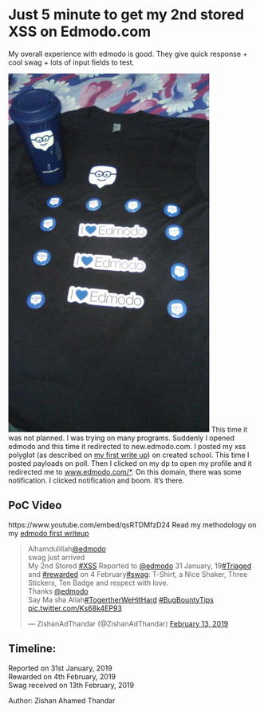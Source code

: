 <h1>Just 5 minute to get my 2nd stored XSS on Edmodo.com</h1>

My overall experience with edmodo is good. They give quick response + cool swag + lots of input fields to test.

<img src="./img/2a.jpeg?raw=true" width="80%" alt="1 cool T-shirt + 1 shaker + 10 badges + 3 i love edmodo magnets">
This time it was not planned. I was trying on many programs. 
Suddenly I opened edmodo and this time it redirected to new.edmodo.com. 
I posted my xss polyglot (as described on <a href="./1.html">my first write up</a>) on created school. 
This time I posted payloads on poll. 
Then I clicked on my dp to open my profile and it redirected me to <a href="www.edmodo.com">www.edmodo.com/*</a>. 
On this domain, there was some notification. I clicked notification and boom. It’s there.

<h2>PoC Video</h2>
https://www.youtube.com/embed/qsRTDMfzD24
Read my methodology on my <a href="./1.html">edmodo first writeup</a>
  
<blockquote class="twitter-tweet">
  
  <p lang="en" dir="ltr">Alhamdulillah<a href="https://twitter.com/edmodo?ref_src=twsrc%5Etfw">@edmodo</a><br>swag just arrived<br>My 2nd Stored <a href="https://twitter.com/hashtag/XSS?src=hash&amp;ref_src=twsrc%5Etfw">#XSS</a> Reported to <a href="https://twitter.com/edmodo?ref_src=twsrc%5Etfw">@edmodo</a> 31 January, 19<a href="https://twitter.com/hashtag/Triaged?src=hash&amp;ref_src=twsrc%5Etfw">#Triaged</a> and <a href="https://twitter.com/hashtag/rewarded?src=hash&amp;ref_src=twsrc%5Etfw">#rewarded</a> on 4 February<a href="https://twitter.com/hashtag/swag?src=hash&amp;ref_src=twsrc%5Etfw">#swag</a>: T-Shirt, a Nice Shaker, Three Stickers, Ten Badge and respect with love. <br>Thanks <a href="https://twitter.com/edmodo?ref_src=twsrc%5Etfw">@edmodo</a> <br>Say Ma sha Allah<a href="https://twitter.com/hashtag/TogertherWeHitHard?src=hash&amp;ref_src=twsrc%5Etfw">#TogertherWeHitHard</a> <a href="https://twitter.com/hashtag/BugBountyTips?src=hash&amp;ref_src=twsrc%5Etfw">#BugBountyTips</a> <a href="https://t.co/Ks68k4EP93">pic.twitter.com/Ks68k4EP93</a></p>&mdash; ZishanAdThandar (@ZishanAdThandar) <a href="https://twitter.com/ZishanAdThandar/status/1095650287065260032?ref_src=twsrc%5Etfw">February 13, 2019</a></blockquote> <script async src="https://platform.twitter.com/widgets.js" charset="utf-8"></script> 

<h2>Timeline:</h2>
<p>Reported on 31st January, 2019<br>
Rewarded on 4th February, 2019<br>
Swag received on 13th February, 2019</p>

Author: Zishan Ahamed Thandar
